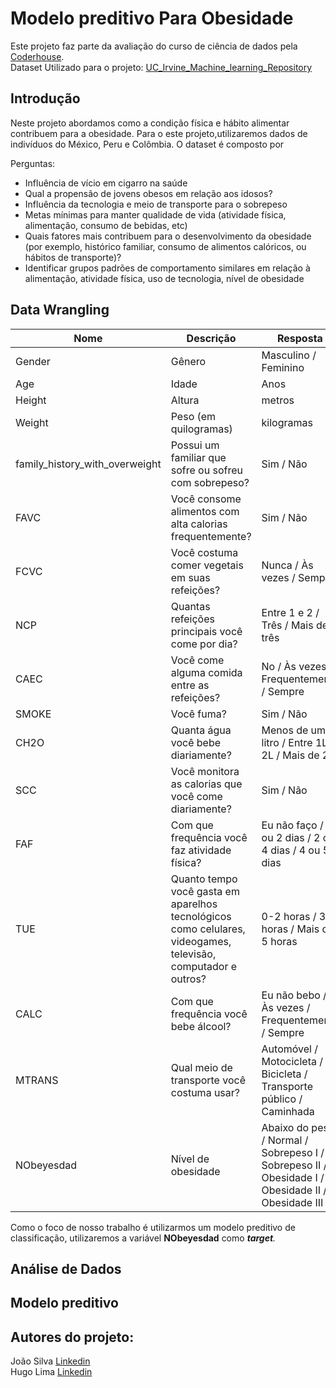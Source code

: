 # Modelo preditivo Para Obesidade
Este projeto faz parte da avaliação do curso de ciência de dados pela [Coderhouse](https://www.coderhouse.com/br/?pipe_source=google&pipe_medium=cpc&pipe_campaign=9&gad_source=1&gclid=Cj0KCQjwudexBhDKARIsAI-GWYUYzg8dR_WtLGYV_p8_UJTmY69zBdhG3IXT4KzinPfZG7pkEXDvs8gaAhWfEALw_wcB).<br/>
Dataset Utilizado para o projeto: [UC_Irvine_Machine_learning_Repository](https://archive.ics.uci.edu/dataset/544/estimation+of+obesity+levels+based+on+eating+habits+and+physical+condition)

## Introdução

Neste projeto abordamos como a condição física e hábito alimentar contribuem para a obesidade. Para o este projeto,utilizaremos dados de indivíduos do México, Peru e Colômbia. O dataset é composto por 


Perguntas: 
- Influência de vício em cigarro na saúde
- Qual a propensão de jovens obesos em relação aos idosos?
- Influência da tecnologia e meio de transporte para o sobrepeso 
- Metas mínimas para manter qualidade de vida (atividade física, alimentação, consumo de bebidas, etc)
- Quais fatores mais contribuem para o desenvolvimento da obesidade (por exemplo, histórico familiar, consumo de alimentos calóricos, ou hábitos de transporte)?
- Identificar grupos padrões de comportamento similares em relação à alimentação, atividade física, uso de tecnologia, nível de obesidade 


## Data Wrangling
| Nome | Descrição |Resposta | Tipo |
| --- | --- | --- | --- |
Gender | Gênero | Masculino / Feminino |object
Age | Idade | Anos |float
Height | Altura  | metros |float64
Weight | Peso (em quilogramas) | kilogramas |float64
family_history_with_overweight | Possui um familiar que sofre ou sofreu com sobrepeso? | Sim / Não | object
FAVC | Você consome alimentos com alta calorias frequentemente? | Sim / Não| object
FCVC | Você costuma comer vegetais em suas refeições? | Nunca / Às vezes / Sempre | float
NCP | Quantas refeições principais você come por dia? | Entre 1 e 2 /  Três / Mais de três | float
CAEC | Você come alguma comida entre as refeições? | No / Às vezes / Frequentemente / Sempre | object
SMOKE | Você fuma? | Sim / Não | object
CH2O | Quanta água você bebe diariamente? | Menos de um litro / Entre 1L e 2L / Mais de 2L | float
SCC | Você monitora as calorias que você come diariamente? | Sim / Não | object 
FAF | Com que frequência você faz atividade física? | Eu não faço / 1 ou 2 dias / 2 ou 4 dias / 4 ou 5 dias | float
TUE |Quanto tempo você gasta em aparelhos tecnológicos como celulares, videogames, televisão, computador e outros? | 0-2 horas / 3-5 horas / Mais de 5 horas | float
CALC | Com que frequência você bebe álcool? | Eu não bebo / Às vezes / Frequentemente / Sempre | object
MTRANS | Qual meio de transporte você costuma usar? | Automóvel / Motocicleta / Bicicleta / Transporte público / Caminhada | object
NObeyesdad | Nível de obesidade | Abaixo do peso / Normal / Sobrepeso  I / Sobrepeso II / Obesidade I / Obesidade II / Obesidade III | object

Como o foco de nosso trabalho é utilizarmos um modelo preditivo de classificação, utilizaremos a variável **NObeyesdad** como ***target**.*

## Análise de Dados



## Modelo preditivo




## Autores do projeto:

João Silva [Linkedin](https://www.linkedin.com/in/joaonatadasilva)<br/>
Hugo Lima [Linkedin](https://www.linkedin.com/in/hugorodrigueslima/)

